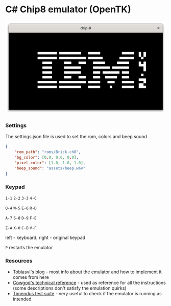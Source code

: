 # C# Chip8 emulator (OpenTK)

![ibm_logo](assets/ibm_logo.png)

### Settings

The settings.json file is used to set the rom, colors and beep sound

```Json
{
    "rom_path": "roms/Brick.ch8",
    "bg_color": [0.0, 0.0, 0.0],
    "pixel_color": [1.0, 1.0, 1.0],
    "beep_sound": "assets/beep.wav"
}
```

### Keypad

`1-1` `2-2` `3-3` `4-C`

`Q-4` `W-5` `E-6` `R-D`

`A-7` `S-8` `D-9` `F-E`

`Z-A` `X-0` `C-B` `V-F`

left - keyboard, right - original keypad

`P` restarts the emulator



### Resources

- [Tobiasvl's blog](https://tobiasvl.github.io/blog/write-a-chip-8-emulator/) - most info about the emulator and how to implement it comes from here
- [Cowgod's technical reference](http://devernay.free.fr/hacks/chip8/C8TECH10.HTM) - used as reference for all the instructions (some descriptions don't satisfy the emulation quirks)
- [Timendus test suite](https://github.com/Timendus/chip8-test-suite/tree/main) - very useful to check if the emulator is running as intended
